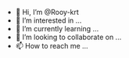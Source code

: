 - 👋 Hi, I’m @Rooy-krt
- 👀 I’m interested in ...
- 🌱 I’m currently learning ...
- 💞️ I’m looking to collaborate on ...
- 📫 How to reach me ...

<!---
Rooy-krt/Rooy-krt is a ✨ special ✨ repository because its `README.md` (this file) appears on your GitHub profile.
You can click the Preview link to take a look at your changes.
--->
